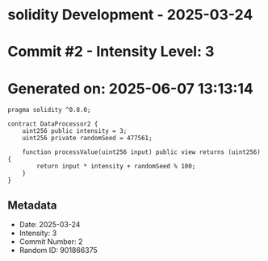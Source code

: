 ﻿# solidity Development - 2025-03-24
# Commit #2 - Intensity Level: 3
# Generated on: 2025-06-07 13:13:14
```solidity
pragma solidity ^0.8.0;

contract DataProcessor2 {
    uint256 public intensity = 3;
    uint256 private randomSeed = 477561;

    function processValue(uint256 input) public view returns (uint256) {
        return input * intensity + randomSeed % 100;
    }
}
```
## Metadata
- Date: 2025-03-24
- Intensity: 3
- Commit Number: 2
- Random ID: 901866375
